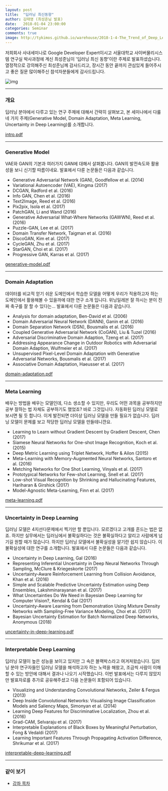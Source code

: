 ```yaml
---
layout: post
title:  "딥러닝 최신동향"
author: 김태영 (최성준님 발표)
date:   2018-01-04 23:00:00
categories: Seminar
comments: true
image: http://tykimos.github.io/warehouse/2018-1-4-The_Trend_of_Deep_Learning.png
---
```

저희회사 사내세미나로 Google Developer Expert이시고 서울대학교 사이버물리시스템 연구실 박사과정에 계신 최성준님이 '딥러닝 최신 동향'이란 주제로 발표하셨습니다. 열정적으로 강의해주신 최성준님께 감사드리고, 장시간 동안 끝까지 관심있게 들어주시고 좋은 질문 많이해주신 참석자분들에게 감사드립니다.

![img](http://tykimos.github.io/warehouse/2018-1-4-The_Trend_of_Deep_Learning.png)

---

### 개요


딥러닝 분야에서 다루고 있는 연구 주제에 대해서 간략히 살펴보고, 본 세미나에서 다룰 네 가지 주제(Generative Model, Domain Adaptation, Meta Learning, Uncertainty in Deep Learning)를 소개합니다.

[intro.pdf](https://drive.google.com/open?id=1nDe8Kp3-1UM51lgSQBpnLBq0wSe3OLkh)

---

### Generative Model 

VAE와 GAN의 기본과 여러가지 GAN에 대해서 살펴봅니다. GAN의 발전속도와 활용성을 보니 신기할 따름이네요. 발표에서 다룬 논문들은 다음과 같습니다.

* Generative Adversarial Network (GAN), Goodfellow et al. (2014)
* Variational Autoencoder (VAE), Kingma (2017)
* DCGAN, Radford et al. (2016)
* Info GAN, Chen et al. (2016)
* Text2Image, Reed et al. (2016)
* Pix2pix, Isola et al. (2017)
* PatchGAN, Li and Wand (2016)
* Generative Adversarial What-Where Networks (GAWWN), Reed et al. (2016)
* Puzzle-GAN, Lee et al. (2017)
* Domain Transfer Network, Taigman et al. (2016)
* DiscoGAN, Kim et al. (2017)
* CycleGAN, Zhu et al. (2017)
* StarGAN, Choi et al. (2017)
* Progressive GAN, Karras et al. (2017)

[generative-model.pdf](https://drive.google.com/open?id=1AYPHYxQ44IOsA9C49aV_odZ2IorjAleK)

---

### Domain Adaptation

데이터를 비교적 얻기 쉬운 도메인에서 학습한 모델을 어떻게 우리가 적용하고자 하는 도메인에서 활용해볼 수 있을까에 대한 연구 소개 입니다. 위닝일레븐 잘 하시는 분이 진짜 축구를 잘 할 수 있다는... 발표에서 다룬 논문들은 다음과 같습니다.

* Analysis for domain adaptation, Ben-David et al. (2006)
* Domain Adversarial Neural Network (DANN), Ganin et al. (2016)
* Domain Separation Network (DSN), Bousmalis et al. (2016)
* Coupled Generative Adversarial Network (CoGAN), Liu & Tuzel (2016)
* Adversarial Discriminative Domain Adaption, Tzeng et al. (2017)
* Addressing Appearance Change in Outdoor Robotics with Adversarial Domain Adaption, Wulfmeier et al. (2017)
* Unsupervised Pixel-Level Domain Adaptation with Generative Adversarial Networks, Bousmalis et al. (2017)
* Associative Domain Adaptation, Haeusser et al. (2017)

[domain-adaptation.pdf](https://drive.google.com/open?id=1ZxCcfOBOWnfcOoEiuEWkKd7-iekr-Bfz)

---

### Meta Learning 

배우는 방법을 배우는 모델인데, 다소 생소할 수 있지만, 우리도 어떤 과목을 공부하지만 공부 잘하는 법 자체도 공부하기도 했었죠? 바로 그것입니다. 자동화된 딥러닝 모델로 보시면 될 듯 합니다. 이게 발전되면 더이상 딥러닝 모델을 만들 필요가 없습니다. 딥러닝 모델이 문제를 보고 적당한 딥러닝 모델을 만들테니깐요.

* Learning to Learn without Gradient Descent by Gradient Descent, Chen (2017)
* Siamese Neural Networks for One-shot Image Recognition, Koch et al. (2015)
* Deep Metric Learning using Triplet Network, Hoffer & Ailon (2015)
* Meta-Learning with Memory-Augmented Neural Networks, Santoro et al. (2016)
* Metching Networks for One Shot Learning, Vinyals et al. (2017)
* Prototypical Networks for Few-shot Learning, Snell et al. (2017)
* Low-shot Visual Recognition by Shrinking and Hallucinating Features, Hariharan & Girshick (2017)
* Model-Agnostic Meta-Learning, Finn et al. (2017)

[meta-learning.pdf](https://drive.google.com/open?id=1Ts3FeLDU32vsg0BG8B12FRaYcNB-uWKq)

---

### Uncertainty in Deep Learning

딥러닝 모델은 4지선다문제에서 찍기만 할 뿐입니다. 모르겠다고 고개를 흔드는 법은 없죠. 하지만 실무에서는 딥러닝에서 불확실하다는 것은 불확실하다고 알리고 사람에게 넘기길 원할 때가 많습니다. 하지만 딥러닝 모델에서 불확실성을 알기란 쉽지 않습니다. 이 불확실성에 대한 연구를 소개합니다. 발표에서 다룬 논문들은 다음과 같습니다.

* Uncertainty in Deep Learning, Gal (2016)
* Representing Inferential Uncertainty in Deep Neural Networks Through Sampling, McClure & Kriegeskorte (2017)
* Uncertainty-Aware Reinforcement Learning from Collision Avoidance, Khan et al. (2016)
* Simple and Scalable Predictive Uncertainty Estimation using Deep Ensembles, Lakshminarayanan et al. (2017)
* What Uncertainties Do We Need in Bayesian Deep Learning for Computer Vision?, Kendal & Gal (2017)
* Uncertainty-Aware Learning from Demonstration Using Mixture Density Networks with Sampling-Free Variance Modeling, Choi et al. (2017)
* Bayesian Uncertainty Estimation for Batch Normalized Deep Networks, Anonymous (2018)

[uncertainty-in-deep-learning.pdf](https://drive.google.com/open?id=13hSLdWeCjGKj02At69c0qmgOCZ65LGdi)

---

### Interpretable Deep Learning

딥러닝 모델이 높은 성능을 보이고 있지만 그 속은 블랙박스라고 여겨져왔습니다. 딥러닝 분야 연구자들인 딥러닝 모델을 해석하고자 하는 노력을 해왔고, 조금씩 사람이 이해할 수 있는 방안에 대해서 결과나 나오기 시작했습니다. 이번 발표에서는 다루지 않았지만 발표자로를 추가로 공유해주셨고 다음 논문들이 포함되어 있습니다.

* Visualizing and Understanding Convolutional Networks, Zeiler & Fergus (2013)
* Deep Inside Convolutional Networks: Visualising Image Classification Models and Saliency Maps, Simonyan et al. (2014)
* Learning Deep Features for Discriminative Localization, Zhou et al. (2016)
* Grad-CAM, Selvaraju et al. (2017)
* Interpretable Explanations of Black Boxes by Meaningful Perturbation, Fong & Vedaldi (2017)
* Learning Important Features Through Propagating Activation Difference, Shrikumar et al. (2017)

[interpretable-deep-learning.pdf](https://drive.google.com/open?id=1z8-mSWFADJOiVUcAlw8s2qqLw_Xgo6Yj)

---

### 같이 보기

* [강좌 목차](https://tykimos.github.io/lecture/)
